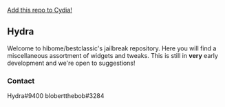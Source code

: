 [Add this repo to Cydia!](cydia://url/https://cydia.saurik.com/api/share#?source=https://repo.nepeta.me/)

## Hydra
Welcome to hibome/bestclassic's jailbreak repository. Here you will find a miscellaneous assortment of widgets and tweaks.
This is still in **very** early development and we're open to suggestions!

### Contact
Hydra#9400
blobertthebob#3284


